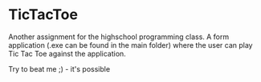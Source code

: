 TicTacToe
=========
Another assignment for the highschool programming class. A form application (.exe can be found in the main folder) where the user can play Tic Tac Toe against the application.

Try to beat me ;) - it's possible
